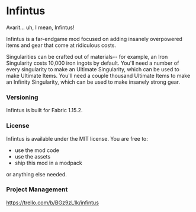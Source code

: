 # Infintus

Avarit... uh, I mean, Infintus!

Infintus is a far-endgame mod focused on adding insanely overpowered items and gear that come at ridiculous costs. 

Singularities can be crafted out of materials-- for example, an Iron Singularity costs 10,000 iron ingots by default. You'll need a number of every singularity to make an Ultimate Singularity, which can be used to make Ultimate Items. You'll need a couple thousand Ultimate Items to make an Infinity Singularity, which can be used to make insanely strong gear.

### Versioning

Infintus is built for Fabric 1.15.2.

### License

Infintus is available under the MIT license. You are free to:
 - use the mod code
 - use the assets
 - ship this mod in a modpack
 
or anything else needed.

### Project Management

https://trello.com/b/BGz9zL1k/infintus
